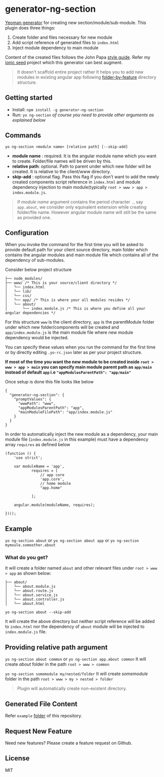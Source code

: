 # generator-ng-section

[Yeoman generator](http://yeoman.io/generators/) for creating new section/module/sub-module. This plugin does three things:

1. Create folder and files necessary for new module
2. Add script reference of generated files to `index.html`
3. Inject module dependency to main module

Content of the created files follows the John Papa [style guide](https://github.com/johnpapa/angular-styleguide/blob/master/a1/README.md). Refer my [ionic seed](https://github.com/amiteshhh/ionicseed) project which this generator can best augment.

> It doesn't scaffold entire project rather It helps you to add new modules in existing angular app following [folder-by-feature](https://github.com/johnpapa/angular-styleguide/blob/master/a1/README.md#folders-by-feature-structure) directory structure.

## Getting started

- Install: `npm install -g generator-ng-section`
- Run: `yo ng-section` _of course you need to provide other arguments as explained below_


## Commands

`yo ng-section <module name> [relative path] [--skip-add]`
* __module name__ : required. It is the angular module name which you want to create. Folder/file names will be driven by this.
* __relative path__: optional. Path to parent under which new folder will be created. It is relative to the client/www directory.
* __skip-add__ : optional flag. Pass this flag if you don't want to add the newly created components script reference in `index.html` and module dependency injection to main module(typically `root > www > app > index.module.js`.

> If _module name_ argument contains the period character `.`, say `app.about`, we consider only equivalent extension while creating folder/file name.
  However angular module name will still be the same as provided one.


## Configuration

When you invoke the command for the first time you will be asked to provide default path for your client source directory, main folder which contains the angular modules and main module file which contains all of the dependency of sub-modules.

Consider below project structure

```
├── node_modules/
├── www/ /* This is your source/client directory */
│   └── index.html
│   └── lib/
│   └── css/
│   └── app/ /* This is where your all modules resides */
│   └── about/
│       └── index.module.js /* This is where you define all your angular dependencies */

```
For this structure `www` is the client directory, `app` is the parentModule folder under which new folder/components will be created and `app/index.module.js` is the main module file where new module dependency would be injected.

You can specify these values when you run the command for the first time or by directly editing `.yo-rc.json` later as per your project structure. 

**If most of the time you want the new module to be created inside `root > www > app > main` you can specify main module parent path as `app/main` instead of default `app` i.e `"appModulesParentPath": "app/main"`**

Once setup is done this file looks like below

```
{
  "generator-ng-section": {
    "promptValues": {
      "wwwPath": "www",
      "appModulesParentPath": "app",
      "mainModuleFilePath": "app/index.module.js"
    }
  }
}
```


In order to automatically inject the new module as a dependency, your main module file (`index.module.js` in this example) must have a dependency array `requires` as defined below

```
(function () {
    'use strict';

    var moduleName = 'app',
            requires = [                                
                // app core
                'app.core',
                // home module
                "app.home"

            ];

    angular.module(moduleName, requires);

})();

```


## Example
 `yo ng-section about` or `yo ng-section about app` or `yo ng-section mymoule.someother.about`

### What do you get?

It will create a folder named `about` and other relevant files under `root > www > app` as shown below:

```
├── about/
│   └── about.module.js
│   └── about.route.js
│   └── about.service.js
│   └── about.controller.js
│   └── about.html

```
`yo ng-section about --skip-add`

It will create the above directory but neither script reference will be added to `index.html` nor the dependency of `about` module will be injected to `index.module.js` file.

## Providing relative path argument

`yo ng-section about common` or `yo ng-section app.about common`
It will create _about_ folder in the path `root > www > common`

`yo ng-section somemodule my/nested/folder`
It will create _somemodule_ folder in the path `root > www > my > nested > folder`

>Plugin will automatically create non-existent directory.


## Generated File Content
Refer `example` [folder](https://github.com/amiteshhh/generator-ng-section/tree/master/example) of this repository.

## Request New Feature
Need new features? Please create a feature request on Github.

## License

MIT